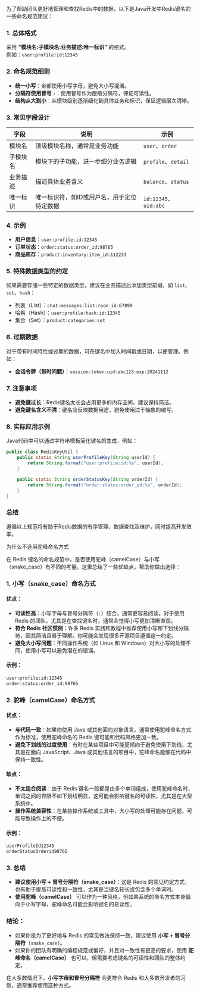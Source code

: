 为了帮助团队更好地管理和查找Redis中的数据，以下是Java开发中Redis键名的一些命名规范建议：

### 1. 总体格式
采用 **“模块名:子模块名:业务描述:唯一标识”** 的格式。  
例如：`user:profile:id:12345`

### 2. 命名规范细则
- **统一小写**：全部使用小写字母，避免大小写混淆。
- **分隔符使用冒号 `:`**：使用冒号作为层级分隔符，保证可读性。
- **结构从大到小**：从模块级别逐渐细化到具体业务和标识，保证逻辑层次清晰。

### 3. 常见字段设计
| 字段       | 说明                                       | 示例                   |
|------------|--------------------------------------------|------------------------|
| 模块名     | 顶级模块名称，通常是业务功能                 | `user`、`order`        |
| 子模块名   | 模块下的子功能，进一步细分业务逻辑           | `profile`、`detail`    |
| 业务描述   | 描述具体业务含义                             | `balance`、`status`    |
| 唯一标识   | 唯一标识符，如ID或用户名，用于定位特定数据   | `id:12345`、`uid:abc` |

### 4. 示例
- **用户信息**：`user:profile:id:12345`
- **订单状态**：`order:status:order_id:98765`
- **商品库存**：`product:inventory:item_id:112233`

### 5. 特殊数据类型的约定
如果需要存储一些特定的数据类型，建议在业务描述后添加类型前缀，如 `list`、`set`、`hash`：
- 列表（List）：`chat:messages:list:room_id:67890`
- 哈希（Hash）：`user:profile:hash:id:12345`
- 集合（Set）：`product:categories:set`

### 6. 过期数据
对于带有时间特性或过期的数据，可在键名中加入时间戳或日期，以便管理。例如：
- **会话令牌（带时间戳）**：`session:token:uid:abc123:exp:20241112`

### 7. 注意事项
- **避免键过长**：Redis键名太长会占用更多的内存空间，建议保持简洁。
- **避免键名含义不清**：键名应反映数据用途，避免使用过于抽象的缩写。

### 8. 实际应用示例
Java代码中可以通过字符串模板简化键名的生成，例如：

```java
public class RedisKeyUtil {
    public static String userProfileKey(String userId) {
        return String.format("user:profile:id:%s", userId);
    }

    public static String orderStatusKey(String orderId) {
        return String.format("order:status:order_id:%s", orderId);
    }
}
```

### 总结
遵循以上规范将有助于Redis数据的有序管理、数据查找及维护，同时提高开发效率。

为什么不选用驼峰命名方式

在 Redis 键名的命名规范中，是否使用驼峰（camelCase）与小写（snake_case）有不同的考量。这里总结了一些优缺点，帮助你做出选择：

### 1. 小写（snake_case）命名方式

#### 优点：
- **可读性高**：小写字母与冒号分隔符（`:`）结合，通常更容易阅读。对于使用 Redis 的团队，尤其是在查找键名时，通常会觉得小写更加清晰直观。
- **符合 Redis 社区惯例**：许多 Redis 实践和教程中推荐使用小写和下划线分隔符，因其简洁且易于理解。你可能会发现很多开源项目遵循这一约定。
- **避免大小写问题**：不同操作系统（如 Linux 和 Windows）对大小写的处理不同，使用小写可以避免潜在的错误。

#### 示例：
```bash
user:profile:id:12345
order:status:order_id:98765
```

### 2. 驼峰（camelCase）命名方式

#### 优点：
- **与代码一致**：如果你使用 Java 或其他面向对象语言，通常使用驼峰命名方式作为标准，使用驼峰命名的 Redis 键可能和代码风格更加一致。
- **避免下划线的过度使用**：有时在某些项目中可能更倾向于避免使用下划线，尤其是在面向 JavaScript、Java 或其他语言的项目中，驼峰命名能够在代码中保持一致性。

#### 缺点：
- **不太适合阅读**：由于 Redis 键名一般都是由多个单词组成，使用驼峰命名时，单词之间的界限不如下划线明显，这可能会影响键名的可读性，尤其是在大型系统中。
- **操作系统兼容性**：在某些操作系统或工具中，大小写的处理可能存在问题，可能导致操作上的不便。

#### 示例：
```bash
userProfileId12345
orderStatusOrderid98765
```

### 3. 总结

- **建议使用小写 + 冒号分隔符（snake_case）**：这是 Redis 的常见约定方式，也有助于提高可读性和一致性，尤其是当键名较长或包含多个单词时。
- **使用驼峰（camelCase）** 可以作为一种风格，但如果系统的命名方式本身偏向于小写字母，驼峰命名可能会影响键名的易读性。

### 结论：
- 如果你是为了更好地与 Redis 的常见做法保持一致，建议使用 **小写 + 冒号分隔符**（`snake_case`）。
- 如果你的团队有明确的编程规范或偏好，并且对一致性有更高的要求，使用 **驼峰命名（camelCase）** 也可以，但需要考虑键名的可读性和团队的整体约定。

在大多数情况下，**小写字母和冒号分隔符** 会更符合 Redis 和大多数开发者的习惯，通常推荐使用这种方式。
